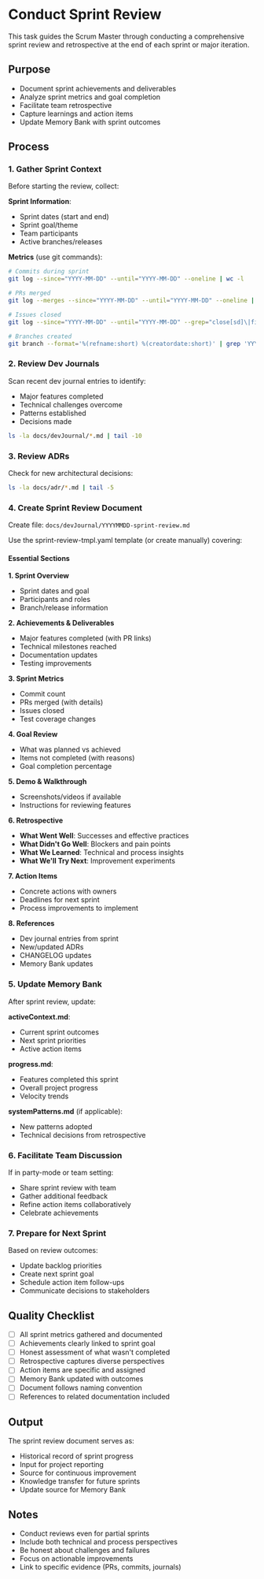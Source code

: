 # Conduct Sprint Review

This task guides the Scrum Master through conducting a comprehensive sprint review and retrospective at the end of each sprint or major iteration.

## Purpose

- Document sprint achievements and deliverables
- Analyze sprint metrics and goal completion
- Facilitate team retrospective
- Capture learnings and action items
- Update Memory Bank with sprint outcomes

## Process

### 1. Gather Sprint Context

Before starting the review, collect:

**Sprint Information**:
- Sprint dates (start and end)
- Sprint goal/theme
- Team participants
- Active branches/releases

**Metrics** (use git commands):
```bash
# Commits during sprint
git log --since="YYYY-MM-DD" --until="YYYY-MM-DD" --oneline | wc -l

# PRs merged
git log --merges --since="YYYY-MM-DD" --until="YYYY-MM-DD" --oneline | wc -l

# Issues closed
git log --since="YYYY-MM-DD" --until="YYYY-MM-DD" --grep="close[sd]\|fixe[sd]" --oneline | wc -l

# Branches created
git branch --format='%(refname:short) %(creatordate:short)' | grep 'YYYY-MM'
```

### 2. Review Dev Journals

Scan recent dev journal entries to identify:
- Major features completed
- Technical challenges overcome
- Patterns established
- Decisions made

```bash
ls -la docs/devJournal/*.md | tail -10
```

### 3. Review ADRs

Check for new architectural decisions:
```bash
ls -la docs/adr/*.md | tail -5
```

### 4. Create Sprint Review Document

Create file: `docs/devJournal/YYYYMMDD-sprint-review.md`

Use the sprint-review-tmpl.yaml template (or create manually) covering:

#### Essential Sections

**1. Sprint Overview**
- Sprint dates and goal
- Participants and roles
- Branch/release information

**2. Achievements & Deliverables**
- Major features completed (with PR links)
- Technical milestones reached
- Documentation updates
- Testing improvements

**3. Sprint Metrics**
- Commit count
- PRs merged (with details)
- Issues closed
- Test coverage changes

**4. Goal Review**
- What was planned vs achieved
- Items not completed (with reasons)
- Goal completion percentage

**5. Demo & Walkthrough**
- Screenshots/videos if available
- Instructions for reviewing features

**6. Retrospective**
- **What Went Well**: Successes and effective practices
- **What Didn't Go Well**: Blockers and pain points
- **What We Learned**: Technical and process insights
- **What We'll Try Next**: Improvement experiments

**7. Action Items**
- Concrete actions with owners
- Deadlines for next sprint
- Process improvements to implement

**8. References**
- Dev journal entries from sprint
- New/updated ADRs
- CHANGELOG updates
- Memory Bank updates

### 5. Update Memory Bank

After sprint review, update:

**activeContext.md**:
- Current sprint outcomes
- Next sprint priorities
- Active action items

**progress.md**:
- Features completed this sprint
- Overall project progress
- Velocity trends

**systemPatterns.md** (if applicable):
- New patterns adopted
- Technical decisions from retrospective

### 6. Facilitate Team Discussion

If in party-mode or team setting:
- Share sprint review with team
- Gather additional feedback
- Refine action items collaboratively
- Celebrate achievements

### 7. Prepare for Next Sprint

Based on review outcomes:
- Update backlog priorities
- Create next sprint goal
- Schedule action item follow-ups
- Communicate decisions to stakeholders

## Quality Checklist

- [ ] All sprint metrics gathered and documented
- [ ] Achievements clearly linked to sprint goal
- [ ] Honest assessment of what wasn't completed
- [ ] Retrospective captures diverse perspectives
- [ ] Action items are specific and assigned
- [ ] Memory Bank updated with outcomes
- [ ] Document follows naming convention
- [ ] References to related documentation included

## Output

The sprint review document serves as:
- Historical record of sprint progress
- Input for project reporting
- Source for continuous improvement
- Knowledge transfer for future sprints
- Update source for Memory Bank

## Notes

- Conduct reviews even for partial sprints
- Include both technical and process perspectives
- Be honest about challenges and failures
- Focus on actionable improvements
- Link to specific evidence (PRs, commits, journals)
